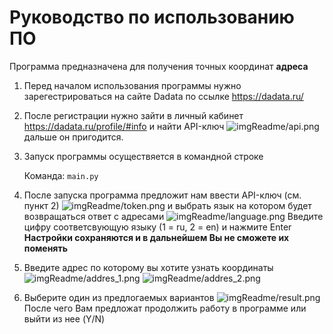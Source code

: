 # Руководство по использованию ПО

Программа предназначена для получения точных координат **адреса**

1. Перед началом использования программы нужно зарегестрироваться на сайте Dadata по ссылке <https://dadata.ru/>

2. После регистрации нужно зайти в личный кабинет <https://dadata.ru/profile/#info> и найти API-ключ 
![imgReadme/api.png](https://github.com/viohops/Address-oordinates/blob/main/ImgReadme/API.png?raw=true) дальше он  пригодится.


3. Запуск программы осуществяется в командной строке 

    Команда: ```main.py```

4. После запуска программа предложит нам ввести API-ключ (см. пункт 2) ![imgReadme/token.png](https://github.com/viohops/Address-oordinates/blob/main/ImgReadme/token.png?raw=true) и выбрать язык на котором будет возвращаться ответ с адресами
![imgReadme/language.png](https://github.com/viohops/Address-oordinates/blob/main/ImgReadme/language.png?raw=true) 
Введите цифру соответсвующую языку (1 = ru, 2 = en) и нажмите Enter   
**Настройки сохраняются и в дальнейшем Вы не сможете их поменять**

5. Введите адрес по которому вы хотите узнать координаты
![imgReadme/addres_1.png](https://github.com/viohops/Address-oordinates/blob/main/ImgReadme/addres_1.png?raw=true)
![imgReadme/addres_2.png](https://github.com/viohops/Address-oordinates/blob/main/ImgReadme/addres_2.png?raw=true)

6. Выберите один из предлогаемых вариантов
![imgReadme/result.png](https://github.com/viohops/Address-oordinates/blob/main/ImgReadme/result.png?raw=true)
После чего Вам предложат продолжить работу в программе или выйти из нее (Y/N)











 

